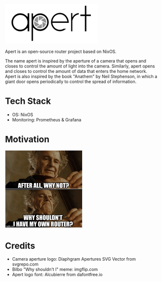 <img src="assets/logo-integrated.png" alt="Aperture logo" />

Apert is an open-source router project based on NixOS.

The name apert is inspired by the aperture of a camera that opens and closes to
control the amount of light into the camera. Similarly, apert opens and closes
to control the amount of data that enters the home network. Apert is also
inspired by the book "Anathem" by Neil Stephenson, in which a giant door opens
periodically to control the spread of information.

# Tech Stack

* OS: NixOS
* Monitoring: Prometheus & Grafana

# Motivation

<img src="assets/bilbo.jpg" alt="Why shouldn't I have my own router?" style="width: 256px;" />

# Credits

* Camera aperture logo: Diaphgram Apertures SVG Vector from svgrepo.com
* Bilbo "Why shouldn't I" meme: imgflip.com
* Apert logo font: Alcubierre from dafontfree.io
